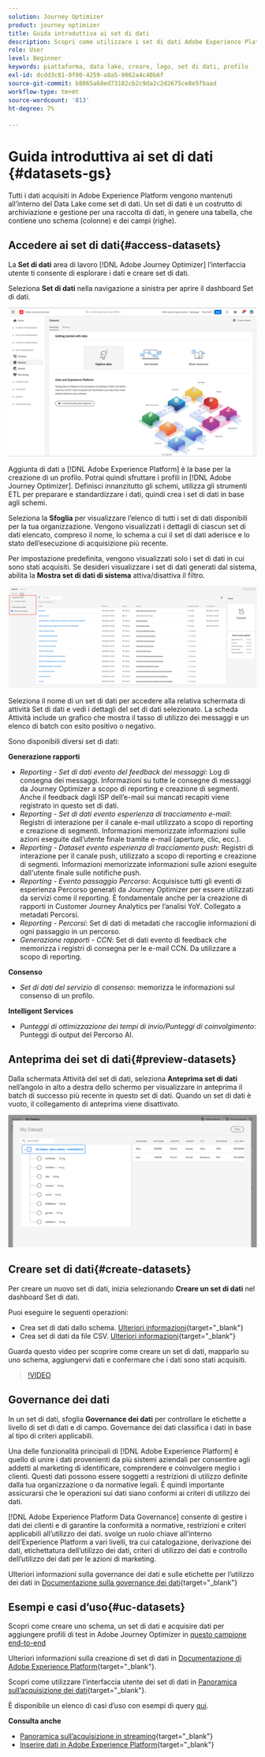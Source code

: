 ```yaml
---
solution: Journey Optimizer
product: journey optimizer
title: Guida introduttiva ai set di dati
description: Scopri come utilizzare i set di dati Adobe Experience Platform in Adobe Journey Optimizer
role: User
level: Beginner
keywords: piattaforma, data lake, creare, lago, set di dati, profilo
exl-id: dcdd3c81-0f00-4259-a8a5-9062a4c40b6f
source-git-commit: b8065a68ed73102cb2c9da2c2d2675ce8e5fbaad
workflow-type: tm+mt
source-wordcount: '813'
ht-degree: 7%

---
```


# Guida introduttiva ai set di dati {#datasets-gs}

Tutti i dati acquisiti in Adobe Experience Platform vengono mantenuti all’interno del Data Lake come set di dati. Un set di dati è un costrutto di archiviazione e gestione per una raccolta di dati, in genere una tabella, che contiene uno schema (colonne) e dei campi (righe).

## Accedere ai set di dati{#access-datasets}

La **Set di dati** area di lavoro [!DNL Adobe Journey Optimizer] l’interfaccia utente ti consente di esplorare i dati e creare set di dati.

Seleziona **Set di dati** nella navigazione a sinistra per aprire il dashboard Set di dati.

![](assets/datasets-home.png)

Aggiunta di dati a [!DNL Adobe Experience Platform] è la base per la creazione di un profilo. Potrai quindi sfruttare i profili in [!DNL Adobe Journey Optimizer]. Definisci innanzitutto gli schemi, utilizza gli strumenti ETL per preparare e standardizzare i dati, quindi crea i set di dati in base agli schemi.

Seleziona la **Sfoglia** per visualizzare l’elenco di tutti i set di dati disponibili per la tua organizzazione. Vengono visualizzati i dettagli di ciascun set di dati elencato, compreso il nome, lo schema a cui il set di dati aderisce e lo stato dell’esecuzione di acquisizione più recente.

Per impostazione predefinita, vengono visualizzati solo i set di dati in cui sono stati acquisiti. Se desideri visualizzare i set di dati generati dal sistema, abilita la **Mostra set di dati di sistema** attiva/disattiva il filtro.

![](assets/ajo-system-datasets.png)

Seleziona il nome di un set di dati per accedere alla relativa schermata di attività Set di dati e vedi i dettagli del set di dati selezionato. La scheda Attività include un grafico che mostra il tasso di utilizzo dei messaggi e un elenco di batch con esito positivo o negativo.

Sono disponibili diversi set di dati:

**Generazione rapporti**

* _Reporting - Set di dati evento del feedback dei messaggi_: Log di consegna dei messaggi. Informazioni su tutte le consegne di messaggi da Journey Optimizer a scopo di reporting e creazione di segmenti. Anche il feedback dagli ISP dell’e-mail sui mancati recapiti viene registrato in questo set di dati.
* _Reporting - Set di dati evento esperienza di tracciamento e-mail_: Registri di interazione per il canale e-mail utilizzato a scopo di reporting e creazione di segmenti. Informazioni memorizzate informazioni sulle azioni eseguite dall’utente finale tramite e-mail (aperture, clic, ecc.).
* _Reporting - Dataset evento esperienza di tracciamento push_: Registri di interazione per il canale push, utilizzato a scopo di reporting e creazione di segmenti. Informazioni memorizzate informazioni sulle azioni eseguite dall&#39;utente finale sulle notifiche push.
* _Reporting - Evento passaggio Percorso_: Acquisisce tutti gli eventi di esperienza Percorso generati da Journey Optimizer per essere utilizzati da servizi come il reporting. È fondamentale anche per la creazione di rapporti in Customer Journey Analytics per l’analisi YoY. Collegato a metadati Percorsi.
* _Reporting - Percorsi_: Set di dati di metadati che raccoglie informazioni di ogni passaggio in un percorso.
* _Generazione rapporti - CCN_: Set di dati evento di feedback che memorizza i registri di consegna per le e-mail CCN. Da utilizzare a scopo di reporting.

**Consenso**

* _Set di dati del servizio di consenso_: memorizza le informazioni sul consenso di un profilo.

**Intelligent Services**

* _Punteggi di ottimizzazione dei tempi di invio/Punteggi di coinvolgimento_: Punteggi di output del Percorso AI.

## Anteprima dei set di dati{#preview-datasets}

Dalla schermata Attività del set di dati, seleziona **Anteprima set di dati** nell’angolo in alto a destra dello schermo per visualizzare in anteprima il batch di successo più recente in questo set di dati. Quando un set di dati è vuoto, il collegamento di anteprima viene disattivato.

![](assets/dataset-preview.png)

## Creare set di dati{#create-datasets}

Per creare un nuovo set di dati, inizia selezionando **Creare un set di dati** nel dashboard Set di dati.

Puoi eseguire le seguenti operazioni:

* Crea set di dati dallo schema. [Ulteriori informazioni](https://experienceleague.adobe.com/docs/experience-platform/catalog/datasets/user-guide.html?lang=en#schema){target="_blank"}
* Crea set di dati da file CSV. [Ulteriori informazioni](https://experienceleague.adobe.com/docs/experience-platform/ingestion/tutorials/map-a-csv-file.html){target="_blank"}

Guarda questo video per scoprire come creare un set di dati, mapparlo su uno schema, aggiungervi dati e confermare che i dati sono stati acquisiti.

>[!VIDEO](https://video.tv.adobe.com/v/334293?quality=12)

## Governance dei dati

In un set di dati, sfoglia **Governance dei dati** per controllare le etichette a livello di set di dati e di campo. Governance dei dati classifica i dati in base al tipo di criteri applicabili.

Una delle funzionalità principali di [!DNL Adobe Experience Platform] è quello di unire i dati provenienti da più sistemi aziendali per consentire agli addetti al marketing di identificare, comprendere e coinvolgere meglio i clienti. Questi dati possono essere soggetti a restrizioni di utilizzo definite dalla tua organizzazione o da normative legali. È quindi importante assicurarsi che le operazioni sui dati siano conformi ai criteri di utilizzo dei dati.

[!DNL Adobe Experience Platform Data Governance] consente di gestire i dati dei clienti e di garantire la conformità a normative, restrizioni e criteri applicabili all’utilizzo dei dati. svolge un ruolo chiave all’interno dell’Experience Platform a vari livelli, tra cui catalogazione, derivazione dei dati, etichettatura dell’utilizzo dei dati, criteri di utilizzo dei dati e controllo dell’utilizzo dei dati per le azioni di marketing.

Ulteriori informazioni sulla governance dei dati e sulle etichette per l’utilizzo dei dati in [Documentazione sulla governance dei dati](https://experienceleague.adobe.com/docs/experience-platform/data-governance/labels/user-guide.html){target="_blank"}

## Esempi e casi d’uso{#uc-datasets}

Scopri come creare uno schema, un set di dati e acquisire dati per aggiungere profili di test in Adobe Journey Optimizer in [questo campione end-to-end](../segment/creating-test-profiles.md)

Ulteriori informazioni sulla creazione di set di dati in [Documentazione di Adobe Experience Platform](https://experienceleague.adobe.com/docs/experience-platform/catalog/datasets/overview.html?lang=it){target="_blank"}.

Scopri come utilizzare l’interfaccia utente dei set di dati in [Panoramica sull’acquisizione dei dati](https://experienceleague.adobe.com/docs/experience-platform/ingestion/home.html?lang=it){target="_blank"}.

È disponibile un elenco di casi d’uso con esempi di query [qui](../data/datasets-query-examples.md).

**Consulta anche**

* [Panoramica sull’acquisizione in streaming](https://experienceleague.adobe.com/docs/experience-platform/ingestion/streaming/overview.html?lang=it){target="_blank"}
* [Inserire dati in Adobe Experience Platform](https://experienceleague.adobe.com/docs/experience-platform/ingestion/tutorials/ingest-batch-data.html){target="_blank"}
